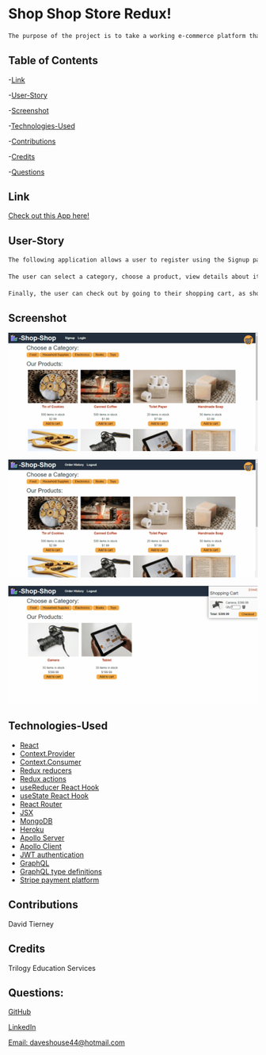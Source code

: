 # Shop Shop Store Redux!


```md
The purpose of the project is to take a working e-commerce platform that uses Context API to manage the global state, and convert it to use Redux so the website's state management is taken out of the React ecosystem.
```


## Table of Contents


-[Link](#link)

-[User-Story](#user-story)

-[Screenshot](#screenshot)

-[Technologies-Used](#technologies-used)

-[Contributions](#contributions)

-[Credits](#credits)

-[Questions](#questions)




## Link


[Check out this App here!]()



## User-Story


```md
The following application allows a user to register using the Signup page and then navigate to the Products page.

The user can select a category, choose a product, view details about it on the product page, and add and remove it from their shopping cart.

Finally, the user can check out by going to their shopping cart, as shown in the following animation.
```


## Screenshot


![A user registers on the Signup page and then navigates to the Products page, which displays images and descriptions of products.](./Assets/22-state-homework-demo-01.gif)


![The user selects a category, chooses a product, views details about it on the product page, and adds it to and removes it from their shopping cart.](./Assets/22-state-homework-demo-02.gif)


![The user checks out by going to their shopping cart.](./Assets/22-state-homework-demo-03.gif)



## Technologies-Used


* [React](https://reactjs.org/)
* [Context.Provider](https://reactjs.org/docs/context.html#contextprovider)
* [Context.Consumer](https://reactjs.org/docs/context.html#contextconsumer)
* [Redux reducers](https://redux.js.org/faq/reducers/)
* [Redux actions](https://redux.js.org/faq/actions/)
* [useReducer React Hook](https://reactjs.org/docs/hooks-reference.html#usereducer)
* [useState React Hook](https://reactjs.org/docs/hooks-state.html)
* [React Router](https://reactrouter.com/web/guides/quick-start)
* [JSX](https://reactjs.org/docs/introducing-jsx.html)
* [MongoDB](https://www.mongodb.com/)
* [Heroku](https://www.heroku.com/)
* [Apollo Server](https://www.apollographql.com/docs/apollo-server/)
* [Apollo Client](https://www.apollographql.com/docs/react/)
* [JWT authentication](https://jwt.io/introduction)
* [GraphQL](https://graphql.org/)
* [GraphQL type definitions](https://www.apollographql.com/docs/tutorial/schema/#object-types)
* [Stripe payment platform](https://stripe.com/docs)



## Contributions


David Tierney



## Credits


Trilogy Education Services



## Questions:


[GitHub](https://github.com/daveshouse44)

[LinkedIn](https://www.linkedin.com/in/david-tierney-652030214/)

[Email: daveshouse44@hotmail.com](mailto:daveshouse44@hotmail.com)
